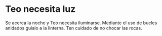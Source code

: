 # Teo necesita luz
Se acerca la noche y Teo necesita iluminarse. Mediante el uso de bucles anidados guialo a la linterna. Ten cuidado de no chocar las rocas.